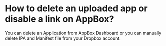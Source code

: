 # How to delete an uploaded app or disable a link on AppBox?
You can delete an Application from AppBox Dashboard or you can manually delete IPA and Manifest file from your Dropbox account.